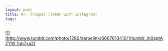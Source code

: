 ```yaml
--- 
layout: post
title: Mr. Trooper (Taken with instagram)
tags: 
---
```

[![](http://www.tumblr.com/photo/1280/zeroelink/6667613410/1/tumblr_ln0aptAZYW
1qb7xa2)](http://instagr.am/p/F9Zo1/)

